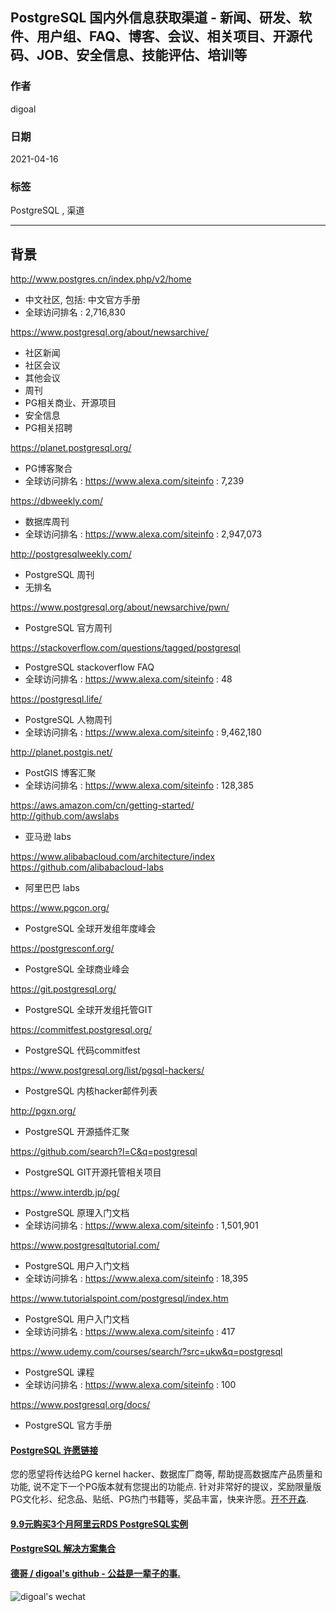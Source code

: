 ## PostgreSQL 国内外信息获取渠道 - 新闻、研发、软件、用户组、FAQ、博客、会议、相关项目、开源代码、JOB、安全信息、技能评估、培训等  
        
### 作者        
digoal        
        
### 日期        
2021-04-16         
        
### 标签        
PostgreSQL , 渠道           
        
----        
        
## 背景        
  
http://www.postgres.cn/index.php/v2/home  
- 中文社区, 包括: 中文官方手册
- 全球访问排名 : 2,716,830  
  
https://www.postgresql.org/about/newsarchive/  
- 社区新闻  
- 社区会议  
- 其他会议  
- 周刊  
- PG相关商业、开源项目  
- 安全信息  
- PG相关招聘  
  
https://planet.postgresql.org/  
- PG博客聚合  
- 全球访问排名 : https://www.alexa.com/siteinfo : 7,239  
  
https://dbweekly.com/  
- 数据库周刊  
- 全球访问排名 : https://www.alexa.com/siteinfo : 2,947,073  
  
http://postgresqlweekly.com/  
- PostgreSQL 周刊  
- 无排名  
  
https://www.postgresql.org/about/newsarchive/pwn/  
- PostgreSQL 官方周刊  
  
https://stackoverflow.com/questions/tagged/postgresql  
- PostgreSQL stackoverflow FAQ  
- 全球访问排名 : https://www.alexa.com/siteinfo : 48  
  
https://postgresql.life/  
- PostgreSQL 人物周刊  
- 全球访问排名 : https://www.alexa.com/siteinfo : 9,462,180  
  
http://planet.postgis.net/  
- PostGIS 博客汇聚  
- 全球访问排名 : https://www.alexa.com/siteinfo : 128,385  
  
https://aws.amazon.com/cn/getting-started/  
http://github.com/awslabs  
- 亚马逊 labs  
  
https://www.alibabacloud.com/architecture/index  
https://github.com/alibabacloud-labs  
- 阿里巴巴 labs  
  
https://www.pgcon.org/  
- PostgreSQL 全球开发组年度峰会  
  
https://postgresconf.org/  
- PostgreSQL 全球商业峰会  
  
https://git.postgresql.org/  
- PostgreSQL 全球开发组托管GIT  
  
https://commitfest.postgresql.org/  
- PostgreSQL 代码commitfest  
  
https://www.postgresql.org/list/pgsql-hackers/  
- PostgreSQL 内核hacker邮件列表  
  
http://pgxn.org/  
- PostgreSQL 开源插件汇聚  
  
https://github.com/search?l=C&q=postgresql  
- PostgreSQL GIT开源托管相关项目  
  
https://www.interdb.jp/pg/  
- PostgreSQL 原理入门文档  
- 全球访问排名 : https://www.alexa.com/siteinfo : 1,501,901  
  
https://www.postgresqltutorial.com/  
- PostgreSQL 用户入门文档  
- 全球访问排名 : https://www.alexa.com/siteinfo : 18,395  
  
https://www.tutorialspoint.com/postgresql/index.htm  
- PostgreSQL 用户入门文档  
- 全球访问排名 : https://www.alexa.com/siteinfo : 417  
  
https://www.udemy.com/courses/search/?src=ukw&q=postgresql  
- PostgreSQL 课程  
- 全球访问排名 : https://www.alexa.com/siteinfo : 100  
  
https://www.postgresql.org/docs/  
- PostgreSQL 官方手册  
    
  
  
#### [PostgreSQL 许愿链接](https://github.com/digoal/blog/issues/76 "269ac3d1c492e938c0191101c7238216")
您的愿望将传达给PG kernel hacker、数据库厂商等, 帮助提高数据库产品质量和功能, 说不定下一个PG版本就有您提出的功能点. 针对非常好的提议，奖励限量版PG文化衫、纪念品、贴纸、PG热门书籍等，奖品丰富，快来许愿。[开不开森](https://github.com/digoal/blog/issues/76 "269ac3d1c492e938c0191101c7238216").  
  
  
#### [9.9元购买3个月阿里云RDS PostgreSQL实例](https://www.aliyun.com/database/postgresqlactivity "57258f76c37864c6e6d23383d05714ea")
  
  
#### [PostgreSQL 解决方案集合](https://yq.aliyun.com/topic/118 "40cff096e9ed7122c512b35d8561d9c8")
  
  
#### [德哥 / digoal's github - 公益是一辈子的事.](https://github.com/digoal/blog/blob/master/README.md "22709685feb7cab07d30f30387f0a9ae")
  
  
![digoal's wechat](../pic/digoal_weixin.jpg "f7ad92eeba24523fd47a6e1a0e691b59")
  
